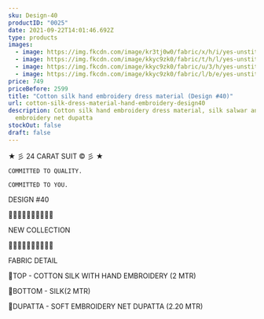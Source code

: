 ```yaml
---
sku: Design-40
productID: "0025"
date: 2021-09-22T14:01:46.692Z
type: products
images:
  - image: https://img.fkcdn.com/image/kr3tj0w0/fabric/x/h/i/yes-unstitched-design-40-sun-fashion-and-lifestyle-original-imag4zfksbpkttq3.jpeg
  - image: https://img.fkcdn.com/image/kkyc9zk0/fabric/t/h/l/yes-unstitched-design-40-sun-fashion-and-lifestyle-original-imagy6zug2bhc2d8.jpeg
  - image: https://img.fkcdn.com/image/kkyc9zk0/fabric/u/3/h/yes-unstitched-design-40-sun-fashion-and-lifestyle-original-imagy6zufxywdjtr.jpeg
  - image: https://img.fkcdn.com/image/kkyc9zk0/fabric/l/b/e/yes-unstitched-design-40-sun-fashion-and-lifestyle-original-imagy6zukwxnmcvx.jpeg
price: 749
priceBefore: 2599
title: "Cotton silk hand embroidery dress material (Design #40)"
url: cotton-silk-dress-material-hand-embroidery-design40
description: Cotton silk hand embroidery dress material, silk salwar and soft
  embroidery net dupatta
stockOut: false
draft: false
---
```

<!--StartFragment-->

★ 彡 24 CARAT SUIT © 彡 ★

`COMMITTED TO QUALITY.`

`COMMITTED TO YOU.`

DESIGN #40

💐💐💐💐💐💐💐💐💐💐

NEW COLLECTION

🌷🌷🌷🌷🌷🌷🌷🌷🌷🌷

FABRIC DETAIL

👚TOP - COTTON SILK WITH HAND EMBROIDERY (2 MTR)

👖BOTTOM - SILK(2 MTR)

🧣DUPATTA - SOFT EMBROIDERY NET DUPATTA (2.20 MTR)

<!--EndFragment-->